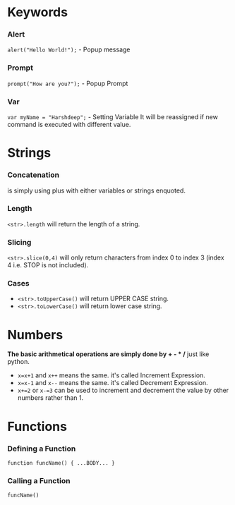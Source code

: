 # Keywords
### Alert
`alert("Hello World!");` - Popup message

### Prompt
`prompt("How are you?");` - Popup Prompt

### Var
`var myName = "Harshdeep";` - Setting Variable
It will be reassigned if new command is executed with different value.

# Strings

### Concatenation
is simply using plus with either variables or strings enquoted.

### Length
`<str>.length` will return the length of a string.

### Slicing
`<str>.slice(0,4)` will only return characters from index 0 to index 3 (index 4 i.e. STOP is not included).

### Cases
- `<str>.toUpperCase()` will return UPPER CASE string.
- `<str>.toLowerCase()` will return lower case string.

# Numbers
**The basic arithmetical operations are simply done by + - * /** just like python.

- `x=x+1` and `x++` means the same. it's called Increment Expression.
- `x=x-1` and `x--` means the same. it's called Decrement Expression.
- `x+=2` or `x-=3` can be used to increment and decrement the value by other numbers rather than 1.

# Functions

### Defining a Function

`function funcName() {
      ...BODY...
      }`
### Calling a Function
`funcName()`



